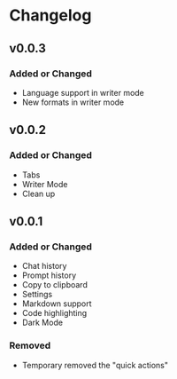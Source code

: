 # Changelog

## v0.0.3

### Added or Changed

- Language support in writer mode
- New formats in writer mode

## v0.0.2

### Added or Changed

- Tabs
- Writer Mode
- Clean up

## v0.0.1

### Added or Changed

- Chat history
- Prompt history
- Copy to clipboard
- Settings
- Markdown support
- Code highlighting
- Dark Mode

### Removed

- Temporary removed the "quick actions"

